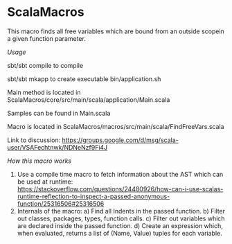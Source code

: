 ScalaMacros
===========

This macro finds all free variables which are bound from an outside scopein a given function parameter.

*Usage* 

sbt/sbt compile 
to compile

sbt/sbt mkapp
to create executable bin/application.sh

Main method is located in 
ScalaMacros/core/src/main/scala/application/Main.scala 

Samples can be found in Main.scala

Macro is located in 
ScalaMacros/macros/src/main/scala/FindFreeVars.scala 

Link to discussion: https://groups.google.com/d/msg/scala-user/VSAFechtnwk/NDNeNzf9Fi4J

*How this macro works*

1) Use a compile time macro to fetch information about the AST which can be used at runtime: https://stackoverflow.com/questions/24480926/how-can-i-use-scalas-runtime-reflection-to-inspect-a-passed-anonymous-function/25316506#25316506
2) Internals of the macro: 
    a) Find all Indents in the passed function.
    b) Filter out classes, packages, types, function calls.
	c) Filter out variables which are declared inside the passed function.
	d) Create an expression which, when evaluated, returns a list of (Name, Value) tuples for each variable.  
